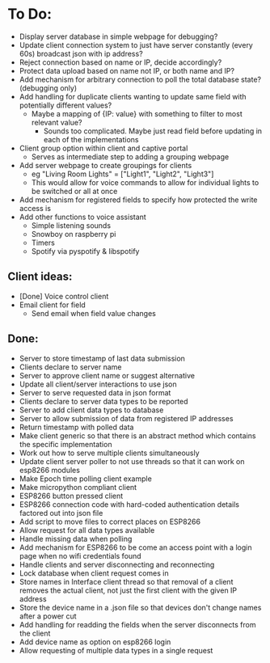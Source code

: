 # To Do:
- Display server database in simple webpage for debugging?
- Update client connection system to just have server constantly (every 60s) broadcast json with ip address?
- Reject connection based on name or IP, decide accordingly?
- Protect data upload based on name not IP, or both name and IP?
- Add mechanism for arbitrary connection to poll the total database state? (debugging only)
- Add handling for duplicate clients wanting to update same field with potentially different values?
  - Maybe a mapping of {IP: value} with something to filter to most relevant value?
    - Sounds too complicated. Maybe just read field before updating in each of the implementations
- Client group option within client and captive portal
  - Serves as intermediate step to adding a grouping webpage
- Add server webpage to create groupings for clients
  - eg "Living Room Lights" = ["Light1", "Light2", "Light3"]
  - This would allow for voice commands to allow for individual lights to be switched or all at once
- Add mechanism for registered fields to specify how protected the write access is
- Add other functions to voice assistant
  - Simple listening sounds
  - Snowboy on raspberry pi
  - Timers
  - Spotify via pyspotify & libspotify
  
## Client ideas:
- [Done] Voice control client
- Email client for field
  - Send email when field value changes

## Done:
- Server to store timestamp of last data submission
- Clients declare to server name
- Server to approve client name or suggest alternative
- Update all client/server interactions to use json
- Server to serve requested data in json format
- Clients declare to server data types to be reported
- Server to add client data types to database
- Server to allow submission of data from registered IP addresses
- Return timestamp with polled data
- Make client generic so that there is an abstract method which contains the specific implementation
- Work out how to serve multiple clients simultaneously
- Update client server poller to not use threads so that it can work on esp8266 modules
- Make Epoch time polling client example
- Make micropython compliant client
- ESP8266 button pressed client
- ESP8266 connection code with hard-coded authentication details factored out into json file
- Add script to move files to correct places on ESP8266
- Allow request for all data types available
- Handle missing data when polling
- Add mechanism for ESP8266 to be come an access point with a login page when no wifi credentials found
- Handle clients and server disconnecting and reconnecting
- Lock database when client request comes in
- Store names in Interface client thread so that removal of a client removes the actual client, not just the first client with the given IP address
- Store the device name in a .json file so that devices don't change names after a power cut
- Add handling for readding the fields when the server disconnects from the client
- Add device name as option on esp8266 login
- Allow requesting of multiple data types in a single request